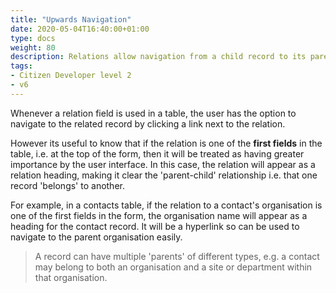```yaml
---
title: "Upwards Navigation"
date: 2020-05-04T16:40:00+01:00
type: docs
weight: 80
description: Relations allow navigation from a child record to its parent
tags:
- Citizen Developer level 2
- v6
---
```

Whenever a relation field is used in a table, the user has the option to navigate to the related record by clicking a link next to the relation.

However its useful to know that if the relation is one of the **first fields** in the table, i.e. at the top of the form, then it will be treated as having greater importance by the user interface. In this case, the relation will appear as a relation heading, making it clear the 'parent-child' relationship i.e. that one record 'belongs' to another.

For example, in a contacts table, if the relation to a contact's organisation is one of the first fields in the form, the organisation name will appear as a heading for the contact record. It will be a hyperlink so can be used to navigate to the parent organisation easily.

> A record can have multiple 'parents' of different types, e.g. a contact may belong to both an organisation and a site or department within that organisation.